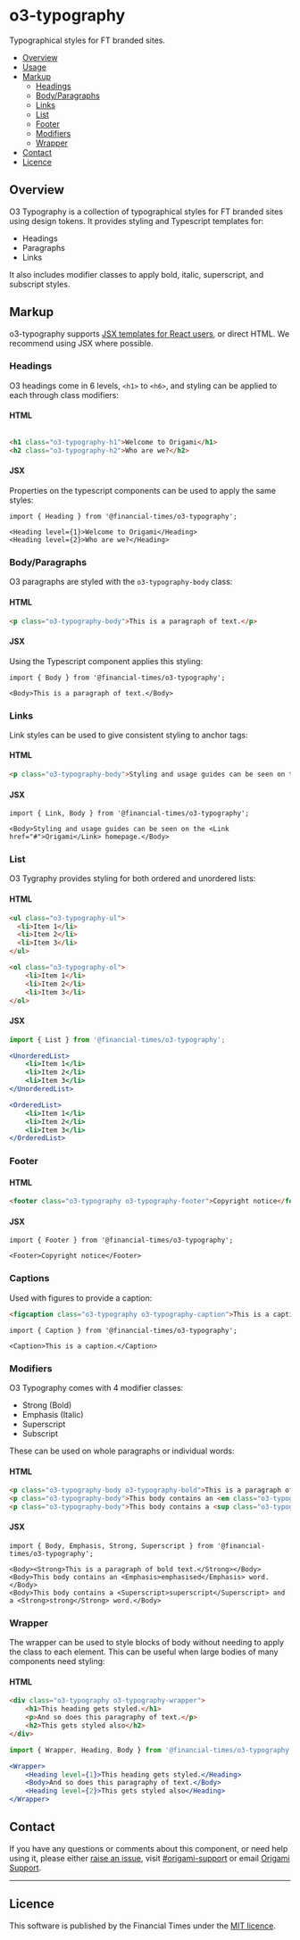 # o3-typography

Typographical styles for FT branded sites.

- [Overview](#overview)
- [Usage](#usage)
- [Markup](#markup)
  - [Headings](#headings)
  - [Body/Paragraphs](#bodyparagraphs)
  - [Links](#links)
  - [List](#list)
  - [Footer](#footer)
  - [Modifiers](#modifiers)
  - [Wrapper](#wrapper)
- [Contact](#contact)
- [Licence](#licence)

## Overview
O3 Typography is a collection of typographical styles for FT branded sites using design tokens. It provides styling and Typescript templates for:

* Headings
* Paragraphs
* Links

It also includes modifier classes to apply bold, italic, superscript, and subscript styles.

## Markup

o3-typography supports [JSX templates for React users](#jsx), or direct HTML. We recommend using JSX where possible.

### Headings

O3 headings come in 6 levels, `<h1>` to `<h6>`, and styling can be applied to each through class modifiers:

#### HTML
```html

<h1 class="o3-typography-h1">Welcome to Origami</h1>
<h2 class="o3-typography-h2">Who are we?</h2>
```

#### JSX
Properties on the typescript components can be used to apply the same styles:

```tsx
import { Heading } from '@financial-times/o3-typography';

<Heading level={1}>Welcome to Origami</Heading>
<Heading level={2}>Who are we?</Heading>
```

### Body/Paragraphs

O3 paragraphs are styled with the `o3-typography-body` class:

#### HTML
```html
<p class="o3-typography-body">This is a paragraph of text.</p>
```

#### JSX
Using the Typescript component applies this styling:

```tsx
import { Body } from '@financial-times/o3-typography';

<Body>This is a paragraph of text.</Body>
```

### Links

Link styles can be used to give consistent styling to anchor tags:

#### HTML
```html
<p class="o3-typography-body">Styling and usage guides can be seen on the <a href="#" class="o3-typography-link">Origami</a> homepage.</p>
```
#### JSX
```tsx
import { Link, Body } from '@financial-times/o3-typography';

<Body>Styling and usage guides can be seen on the <Link href="#">Origami</Link> homepage.</Body>
```

### List

O3 Tygraphy provides styling for both ordered and unordered lists:

#### HTML
```html
<ul class="o3-typography-ul">
  <li>Item 1</li>
  <li>Item 2</li>
  <li>Item 3</li>
</ul>

<ol class="o3-typography-ol">
	<li>Item 1</li>
	<li>Item 2</li>
	<li>Item 3</li>
</ol>
```

#### JSX
```jsx
import { List } from '@financial-times/o3-typography';

<UnorderedList>
	<li>Item 1</li>
	<li>Item 2</li>
	<li>Item 3</li>
</UnorderedList>

<OrderedList>
	<li>Item 1</li>
	<li>Item 2</li>
	<li>Item 3</li>
</OrderedList>
```
### Footer

#### HTML
```html
<footer class="o3-typography o3-typography-footer">Copyright notice</footer>
```
#### JSX
```tsx
import { Footer } from '@financial-times/o3-typography';

<Footer>Copyright notice</Footer>
```

### Captions

Used with figures to provide a caption:

```html
<figcaption class="o3-typography o3-typography-caption">This is a caption.</figcaption>
```

```tsx
import { Caption } from '@financial-times/o3-typography';

<Caption>This is a caption.</Caption>
```

### Modifiers

O3 Typography comes with 4 modifier classes:
* Strong (Bold)
* Emphasis (Italic)
* Superscript
* Subscript

These can be used on whole paragraphs or individual words:

#### HTML
```html
<p class="o3-typography-body o3-typography-bold">This is a paragraph of bold text.</p>
<p class="o3-typography-body">This body contains an <em class="o3-typography-italic">emphasised</em> word.</p>
<p class="o3-typography-body">This body contains a <sup class="o3-typography-superscript">superscript</sup> and a <strong class="o3-typography-bold">strong</strong> word.</p>
```

#### JSX
```tsx
import { Body, Emphasis, Strong, Superscript } from '@financial-times/o3-typography';

<Body><Strong>This is a paragraph of bold text.</Strong></Body>
<Body>This body contains an <Emphasis>emphasised</Emphasis> word.</Body>
<Body>This body contains a <Superscript>superscript</Superscript> and a <Strong>strong</Strong> word.</Body>
```

### Wrapper

The wrapper can be used to style blocks of body without needing to apply the class to each element. This can be useful when large bodies of many components need styling:

#### HTML
```html
<div class="o3-typography o3-typography-wrapper">
	<h1>This heading gets styled.</h1>
	<p>And so does this paragraphy of text.</p>
	<h2>This gets styled also</h2>
</div>
```

```jsx
import { Wrapper, Heading, Body } from '@financial-times/o3-typography';

<Wrapper>
	<Heading level={1}>This heading gets styled.</Heading>
	<Body>And so does this paragraphy of text.</Body>
	<Heading level={2}>This gets styled also</Heading>
</Wrapper>
```

## Contact

If you have any questions or comments about this component, or need help using it, please either [raise an issue](https://github.com/Financial-Times/o3-typography/issues), visit [#origami-support](https://financialtimes.slack.com/messages/origami-support/) or email [Origami Support](mailto:origami-support@ft.com).

---

## Licence

This software is published by the Financial Times under the [MIT licence](http://opensource.org/licenses/MIT).
